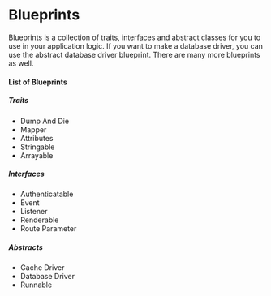 # Blueprints

Blueprints is a collection of traits, interfaces and abstract classes for
you to use in your application logic. If you want to make a database
driver, you can use the abstract database driver blueprint. There
are many more blueprints as well.

#### List of Blueprints
##### Traits
- Dump And Die
- Mapper
- Attributes
- Stringable
- Arrayable

##### Interfaces
- Authenticatable
- Event
- Listener
- Renderable
- Route Parameter

##### Abstracts
- Cache Driver
- Database Driver
- Runnable